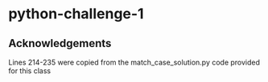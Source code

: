 # python-challenge-1

## Acknowledgements
Lines 214-235 were copied from the match_case_solution.py code provided for this class